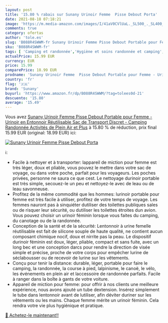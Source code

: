 ```yaml
---
layout: post
title: '15.80 % rabais sur Sunany Urinoir Femme  Pisse Debout Porta'
date: 2021-08-18 07:18:21
image: 'https://m.media-amazon.com/images/I/41aV0CVlUaL._SL500_._SL400_.jpg'
comments: true
category: ofertas
author: 'tole.es'
slug: 'B088R4SWWM-fr Sunany Urinoir Femme Pisse Debout Portable pour Femme -...'
sku: 'B088R4SWWM-fr'
tags: [ 'Camping et randonnée','Hygiène et soins randonnée et camping','Hygiène randonnée et camping','Sports et Loisirs','Vêtements et équipement de loisirs de plein air','sunany', ]
actualPrice: 15.99 EUR
currency: EUR
price: 15.99
comparePrice: 18.99 EUR
prodname: 'Sunany Urinoir Femme  Pisse Debout Portable pour Femme - Urinoir en Entonnoir Réutilisable  Sac de Transport Discret - Camping  Randonnée  Activités de Plein Air et Plus'
country: 'fr'
flag: '🇫🇷'
brand: 'Sunany'
buyurl: 'https://www.amazon.fr/dp/B088R4SWWM/?tag=tolees0d-21'
descuento: '15.80'
average: '15.49'
---
```


Vous avez [Sunany Urinoir Femme  Pisse Debout Portable pour Femme - Urinoir en Entonnoir Réutilisable  Sac de Transport Discret - Camping  Randonnée  Activités de Plein Air et Plus](https://www.amazon.fr/dp/B088R4SWWM/?tag=tolees0d-21)  à  15.80 % de réduction, prix final  15.99 EUR (original: 18.99 EUR) ici:

[![Sunany Urinoir Femme  Pisse Debout Porta](https://m.media-amazon.com/images/I/41aV0CVlUaL._SL500_._SL400_.jpg)](https://www.amazon.fr/dp/B088R4SWWM/?tag=tolees0d-21)

ℹ️:

- Facile à nettoyer et à transporter: lappareil de miction pour femme est très léger, doux et pliable, vous pouvez le mettre dans votre sac de voyage, ou dans votre poche, parfait pour les voyageurs. Les poches privées, personne ne saura ce que cest. Le nettoyage durinoir portable est très simple, secouez-le un peu et nettoyez-le avec de leau ou de leau savonneuse.
- Profitez de la même commodité que les hommes: lurinoir portable pour femme est très facile à utiliser, profitez de votre temps de voyage. Les femmes nauront pas à sinquiéter dutiliser des toilettes publiques sales ou de risquer leur sécurité, ou dutiliser les toilettes étroites dun avion. Vous pouvez choisir un urinoir féminin lorsque vous faites du camping, du canotage ou de la randonnée.
- Conception de la santé et de la sécurité: Lentonnoir à urine femelle réutilisable est fait de silicone souple de haute qualité, ne contient aucun composant chimique nocif, doux et nirrite pas la peau. Le dispositif durinoir féminin est doux, léger, pliable, compact et sans fuite, avec un long bec et une conception darcs pour rendre la direction de visée simple et précise, proche de votre corps pour empêcher lurine de séclabousser ou de recevoir de lurine sur les vêtements.
- Conçu pour tenir la distance: durable, léger, portable pour faire le camping, la randonnée, la course à pied, lalpinisme, le canoë, le vélo, les événements en plein air et laccessoire de randonnée parfaits. Facile à ranger dans la boîte à gants de votre voiture.
- Appareil de miction pour femme: pour offrir à nos clients une meilleure expérience, nous avons ajouté un tube dextension. Insérez simplement le tube dans lentonnoir avant de lutiliser, afin déviter duriner sur les vêtements ou les mains. Chaque femme mérite un urinoir féminin. Cela rendra votre vie plus hygiénique et pratique.

[🛒 Achetez-le maintenant!!](https://www.amazon.fr/dp/B088R4SWWM/?tag=tolees0d-21)

